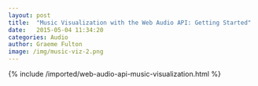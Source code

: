 ```yaml
---
layout: post
title:  "Music Visualization with the Web Audio API: Getting Started"
date:   2015-05-04 11:34:20
categories: Audio
author: Graeme Fulton
image: /img/music-viz-2.png
---
```

{% include /imported/web-audio-api-music-visualization.html %}
